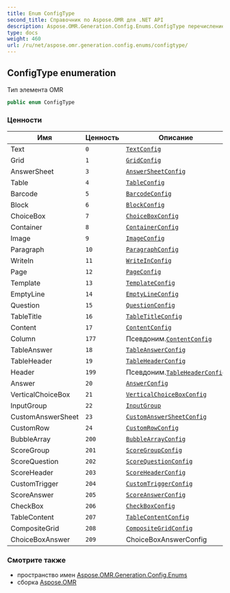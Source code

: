 ```yaml
---
title: Enum ConfigType
second_title: Справочник по Aspose.OMR для .NET API
description: Aspose.OMR.Generation.Config.Enums.ConfigType перечисление. Тип элемента OMR
type: docs
weight: 460
url: /ru/net/aspose.omr.generation.config.enums/configtype/
---
```

## ConfigType enumeration

Тип элемента OMR

```csharp
public enum ConfigType
```

### Ценности

| Имя | Ценность | Описание |
| --- | --- | --- |
| Text | `0` | [`TextConfig`](../../aspose.omr.generation.config.elements/textconfig/) |
| Grid | `1` | [`GridConfig`](../../aspose.omr.generation.config.elements/gridconfig/) |
| AnswerSheet | `3` | [`AnswerSheetConfig`](../../aspose.omr.generation.config.elements/answersheetconfig/) |
| Table | `4` | [`TableConfig`](../../aspose.omr.generation.config.elements.table/tableconfig/) |
| Barcode | `5` | [`BarcodeConfig`](../../aspose.omr.generation.config.elements/barcodeconfig/) |
| Block | `6` | [`BlockConfig`](../../aspose.omr.generation.config.elements.parents/blockconfig/) |
| ChoiceBox | `7` | [`ChoiceBoxConfig`](../../aspose.omr.generation.config.elements/choiceboxconfig/) |
| Container | `8` | [`ContainerConfig`](../../aspose.omr.generation.config.elements.parents/containerconfig/) |
| Image | `9` | [`ImageConfig`](../../aspose.omr.generation.config.elements/imageconfig/) |
| Paragraph | `10` | [`ParagraphConfig`](../../aspose.omr.generation.config.elements.parents/paragraphconfig/) |
| WriteIn | `11` | [`WriteInConfig`](../../aspose.omr.generation.config.elements/writeinconfig/) |
| Page | `12` | [`PageConfig`](../../aspose.omr.generation.config.elements.parents/pageconfig/) |
| Template | `13` | [`TemplateConfig`](../../aspose.omr.generation.config/templateconfig/) |
| EmptyLine | `14` | [`EmptyLineConfig`](../../aspose.omr.generation.config.elements/emptylineconfig/) |
| Question | `15` | [`QuestionConfig`](../../aspose.omr.generation.config.elements.table/questionconfig/) |
| TableTitle | `16` | [`TableTitleConfig`](../../aspose.omr.generation.config.elements.table/tabletitleconfig/) |
| Content | `17` | [`ContentConfig`](../../aspose.omr.generation.config.elements/contentconfig/) |
| Column | `177` | Псевдоним.[`ContentConfig`](../../aspose.omr.generation.config.elements/contentconfig/) |
| TableAnswer | `18` | [`TableAnswerConfig`](../../aspose.omr.generation.config.elements.table/tableanswerconfig/) |
| TableHeader | `19` | [`TableHeaderConfig`](../../aspose.omr.generation.config.elements.table/tableheaderconfig/) |
| Header | `199` | Псевдоним.[`TableHeaderConfig`](../../aspose.omr.generation.config.elements.table/tableheaderconfig/) |
| Answer | `20` | [`AnswerConfig`](../../aspose.omr.generation.config.elements.parents/answerconfig/) |
| VerticalChoiceBox | `21` | [`VerticalChoiceBoxConfig`](../../aspose.omr.generation.config.elements.parents/verticalchoiceboxconfig/) |
| InputGroup | `22` | [`InputGroup`](../../aspose.omr.generation.config.elements/inputgroup/) |
| CustomAnswerSheet | `23` | [`CustomAnswerSheetConfig`](../../aspose.omr.generation.config.elements.customanswersheet/customanswersheetconfig/) |
| CustomRow | `24` | [`CustomRowConfig`](../../aspose.omr.generation.config.elements.customanswersheet/customrowconfig/) |
| BubbleArray | `200` | [`BubbleArrayConfig`](../../aspose.omr.generation.config.elements.customanswersheet/bubblearrayconfig/) |
| ScoreGroup | `201` | [`ScoreGroupConfig`](../../aspose.omr.generation.config.elements.scoregroup/scoregroupconfig/) |
| ScoreQuestion | `202` | [`ScoreQuestionConfig`](../../aspose.omr.generation.config.elements.scoregroup/scorequestionconfig/) |
| ScoreHeader | `203` | [`ScoreHeaderConfig`](../../aspose.omr.generation.config.elements.scoregroup/scoreheaderconfig/) |
| CustomTrigger | `204` | [`CustomTriggerConfig`](../../aspose.omr.generation.config.elements/customtriggerconfig/) |
| ScoreAnswer | `205` | [`ScoreAnswerConfig`](../../aspose.omr.generation.config.elements.scoregroup/scoreanswerconfig/) |
| CheckBox | `206` | [`CheckBoxConfig`](../../aspose.omr.generation.config.elements.parents/checkboxconfig/) |
| TableContent | `207` | [`TableContentConfig`](../../aspose.omr.generation.config.elements.scoregroup/tablecontentconfig/) |
| CompositeGrid | `208` | [`CompositeGridConfig`](../../aspose.omr.generation.config.elements/compositegridconfig/) |
| ChoiceBoxAnswer | `209` | ChoiceBoxAnswerConfig |

### Смотрите также

* пространство имен [Aspose.OMR.Generation.Config.Enums](../../aspose.omr.generation.config.enums/)
* сборка [Aspose.OMR](../../)


